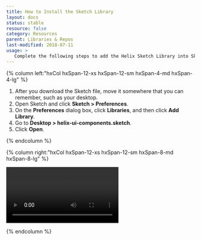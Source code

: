 ```yaml
---
title: How to Install the Sketch Library
layout: docs
status: stable
resource: false
category: Resources
parent: Libraries & Repos
last-modified: 2018-07-11
usage: >
   Complete the following steps to add the Helix Sketch Library into Sketch.
---
```


<section class="static-section" markdown="1">
<div class="hxRow" markdown="1">

{% column left:"hxCol hxSpan-12-xs hxSpan-12-sm hxSpan-4-md hxSpan-4-lg" %}

1. After you download the Sketch file, move it somewhere that you can remember, such as your desktop.
2. Open Sketch and click **Sketch > Preferences**.
3. On the **Preferences** dialog box, click **Libraries**, and then click **Add Library**.
4. Go to **Desktop > helix-ui-components.sketch**.
5. Click **Open**.


{% endcolumn %}

{% column right:"hxCol hxSpan-12-xs hxSpan-12-sm hxSpan-8-md hxSpan-8-lg" %}

<video controls loop autoplay>
  {%comment%}<source src="{{site.url}}/assets/images/install-sketch-library/Install-Library.mp4" type="video/mp4" codecs="avc1.42E01E, mp4a.40.2">{%endcomment%}
  <source src="{{site.url}}/assets/images/install-sketch-library/Install-Library.webm" type="video/webm" codecs="vp8, vorbis">
  Your browser does not support HTML5 video.
</video>

{% endcolumn %}

</div>
</section>
